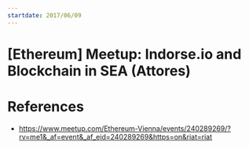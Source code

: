 ```yaml
---
startdate: 2017/06/09
---
```

# [Ethereum] Meetup: Indorse.io and Blockchain in SEA (Attores)

# References
* https://www.meetup.com/Ethereum-Vienna/events/240289269/?rv=me1&_af=event&_af_eid=240289269&https=on&riat=riat
